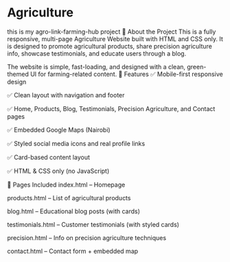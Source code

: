 # Agriculture
this is my agro-link-farming-hub project
📖 About the Project
This is a fully responsive, multi-page Agriculture Website built with HTML and CSS only. It is designed to promote agricultural products, share precision agriculture info, showcase testimonials, and educate users through a blog.

The website is simple, fast-loading, and designed with a clean, green-themed UI for farming-related content.
🚀 Features
✅ Mobile-first responsive design

✅ Clean layout with navigation and footer

✅ Home, Products, Blog, Testimonials, Precision Agriculture, and Contact pages

✅ Embedded Google Maps (Nairobi)

✅ Styled social media icons and real profile links

✅ Card-based content layout

✅ HTML & CSS only (no JavaScript)

📄 Pages Included
index.html – Homepage

products.html – List of agricultural products

blog.html – Educational blog posts (with cards)

testimonials.html – Customer testimonials (with styled cards)

precision.html – Info on precision agriculture techniques

contact.html – Contact form + embedded map












